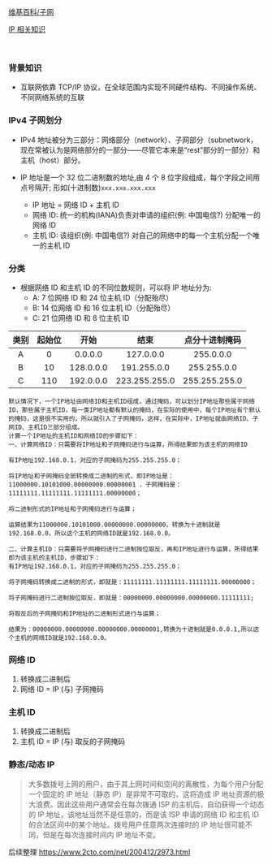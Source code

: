 [维基百科/子网](https://zh.wikipedia.org/wiki/子网#网络掩码)

[IP 相关知识](https://zhidao.baidu.com/question/125214412.html)

<br>

### 背景知识

- 互联网依靠 TCP/IP 协议，在全球范围内实现不同硬件结构、不同操作系统、不同网络系统的互联

### IPv4 子网划分

- IPv4 地址被分为三部分：网络部分（network）、子网部分（subnetwork，现在常被认为是网络部分的一部分——尽管它本来是“rest”部分的一部分）和主机（host）部分。

- IP 地址是一个 32 位二进制数的地址,由 4 个 8 位字段组成，每个字段之间用点号隔开; 形如(十进制数)`xxx.xxx.xxx.xxx`
  - IP 地址 = 网络 ID + 主机 ID
  - 网络 ID: 统一的机构(IANA)负责对申请的组织(例: 中国电信?) 分配唯一的网络 ID
  - 主机 ID: 该组织(例: 中国电信?) 对自己的网络中的每一个主机分配一个唯一的主机 ID

### 分类

- 根据网络 ID 和主机 ID 的不同位数规则，可以将 IP 地址分为:
  - A: 7 位网络 ID 和 24 位主机 ID（分配殆尽）
  - B: 14 位网络 ID 和 16 位主机 ID（分配殆尽）
  - C: 21 位网络 ID 和 8 位主机 ID

| 类别 | 起始位 |   开始    |     结束      | 点分十进制掩码 |
| :--: | :----: | :-------: | :-----------: | :------------: |
|  A   |   0    |  0.0.0.0  |   127.0.0.0   |   255.0.0.0    |
|  B   |   10   | 128.0.0.0 |  191.255.0.0  |  255.255.0.0   |
|  C   |  110   | 192.0.0.0 | 223.255.255.0 | 255.255.255.0  |

```
默认情况下，一个IP地址由网络ID和主机ID组成，通过掩码，可以划分IP地址那些属于网络ID，那些属于主机ID，每一类IP地址都有默认的掩码，在实际的使用中，每个IP地址有个默认的掩码，这是很不实用的，所以就引入了子网掩码，这样，在实际中，IP地址就由网络ID、子网ID、主机ID三部分组成。
计算一个IP地址的主机ID和网络ID的步骤如下：
一、计算网络ID：只需要将IP地址和子网掩码进行与运算，所得结果即为该主机的网络ID

有IP地址192.168.0.1，对应的子网掩码为255.255.255.0；

将IP地址和子网掩码全部转换成二进制的形式，即IP地址是：11000000.10101000.00000000.00000001 ，子网掩码是：11111111.11111111.11111111.00000000；

将二进制形式的IP地址和子网掩码进行与运算；

运算结果为11000000.10101000.00000000.00000000，转换为十进制就是192.168.0.0，所以这个主机的网络ID就是192.168.0.0。

二、计算主机ID：只需要将子网掩码进行二进制按位取反，再和IP地址进行与运算，所得结果即为该主机的主机ID，步骤如下：
有IP地址192.168.0.1，对应的子网掩码为255.255.255.0；

将子网掩码转换成二进制的形式，即就是：11111111.11111111.11111111.00000000；

将子网掩码进行二进制按位取反，即就是：00000000.00000000.00000000.11111111;

将取反后的子网掩码和IP地址的二进制形式进行与运算；

结果为：00000000.00000000.00000000.00000001,转换为十进制就是0.0.0.1,所以这个主机的网络ID就是192.168.0.0。
```

### 网络 ID

1. 转换成二进制后
2. 网络 ID = IP (与) 子网掩码

### 主机 ID

1. 转换成二进制后
2. 主机 ID = IP (与) 取反的子网掩码

### 静态/动态 IP

> 大多数拨号上网的用户，由于其上网时间和空间的离散性，为每个用户分配一个固定的 IP 地址（静态 IP）是非常不可取的，这将造成 IP 地址资源的极大浪费。因此这些用户通常会在每次拨通 ISP 的主机后，自动获得一个动态的 IP 地址，该地址当然不是任意的，而是该 ISP 申请的网络 ID 和主机 ID 的合法区间中的某个地址。拨号用户任意两次连接时的 IP 地址很可能不同，但是在每次连接时间内 IP 地址不变。

后续整理 https://www.2cto.com/net/200412/2973.html
